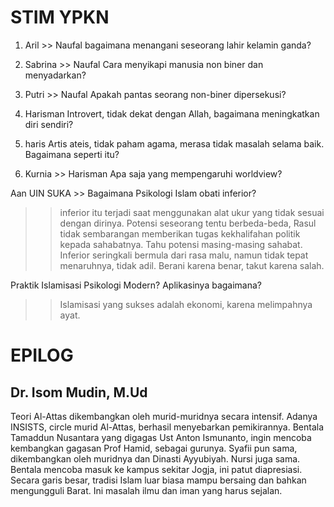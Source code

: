 # STIM YPKN
1. Aril >> Naufal
bagaimana menangani seseorang lahir kelamin ganda?

2. Sabrina >> Naufal
Cara menyikapi manusia non biner dan menyadarkan?

3. Putri >> Naufal
Apakah pantas seorang non-biner dipersekusi?

4. Harisman
Introvert, tidak dekat dengan Allah, bagaimana meningkatkan diri sendiri?

5. haris
Artis ateis, tidak paham agama, merasa tidak masalah selama baik. Bagaimana seperti itu?

6. Kurnia >> Harisman
Apa saja yang mempengaruhi worldview?

Aan UIN SUKA >> 
Bagaimana Psikologi Islam obati inferior?
>> inferior itu terjadi saat menggunakan alat ukur yang tidak sesuai dengan dirinya. Potensi seseorang tentu berbeda-beda, Rasul tidak sembarangan memberikan tugas kekhalifahan politik kepada sahabatnya. Tahu potensi masing-masing sahabat. 
>> Inferior seringkali bermula dari rasa malu, namun tidak tepat menaruhnya, tidak adil. Berani karena benar, takut karena salah.

Praktik Islamisasi Psikologi Modern? Aplikasinya bagaimana?
>> Islamisasi yang sukses adalah ekonomi, karena melimpahnya ayat. 

# EPILOG
## Dr. Isom Mudin, M.Ud
Teori Al-Attas dikembangkan oleh murid-muridnya secara intensif. Adanya INSISTS, circle murid Al-Attas, berhasil menyebarkan pemikirannya. Bentala Tamaddun Nusantara yang digagas Ust Anton Ismunanto, ingin mencoba kembangkan gagasan Prof  Hamid, sebagai gurunya. Syafii pun sama, dikembangkan oleh muridnya dan Dinasti Ayyubiyah. Nursi juga sama. 
Bentala mencoba masuk ke kampus sekitar Jogja, ini patut diapresiasi.
Secara garis besar, tradisi Islam luar biasa mampu bersaing dan bahkan mengungguli Barat. Ini masalah ilmu dan iman yang harus sejalan.